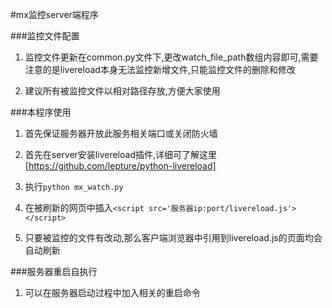 #mx监控server端程序

###监控文件配置
1. 监控文件更新在common.py文件下,更改watch_file_path数组内容即可,需要注意的是livereload本身无法监控新增文件,只能监控文件的删除和修改

2. 建议所有被监控文件以相对路径存放,方便大家使用

###本程序使用
1. 首先保证服务器开放此服务相关端口或关闭防火墙

2. 首先在server安装livereload插件,详细可了解这里[https://github.com/lepture/python-livereload]

3. 执行`` python mx_watch.py ``

4. 在被刷新的网页中插入``<script src='服务器ip:port/livereload.js'></script>``

5. 只要被监控的文件有改动,那么客户端浏览器中引用到livereload.js的页面均会自动刷新


###服务器重启自执行
1. 可以在服务器启动过程中加入相关的重启命令
